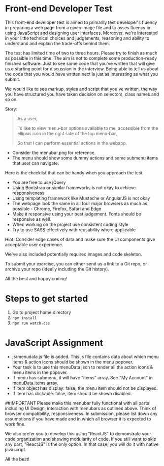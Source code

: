 
# Front-end Developer Test

This front-end developer test is aimed to primarily test developer's fluency in preparing a web page from a given image file and to asses fluency in using JavaScript and designing user interfaces. Moreover, we're interested in your little technical choices and judgements, reasoning and ability to understand and explain the trade-offs behind them.

The test has limited time of two to three hours. Please try to finish as much as possible in this time. The aim is not to complete some production-ready finished software. Just to see some code that you've written that will give us a starting point for discussion in the interview. Being able to tell us about the code that you would have written next is just as interesting as what you submit.

We would like to see markup, styles and script that you've written, the way you have structured you have taken decision on selectors, class names and so on.

Story:
> As a  user,
> 
> I'd like to view menu-bar options available to me, accessible from
> the ellipsis icon in the right side of the top menu-bar,
> 
> So that I can perform essential actions in the webapp.
- Consider the menubar.png for reference.
- The menu should show some dummy actions and some submenu items that user can navigate. 

Here is the checklist that can be handy when you approach the test
 - You are free to use jQuery
 - Using Bootstrap or similar frameworks is not okay to achieve responsiveness
 - Using templating framework like Mustache or AngularJS is not okay
 - The webpage look the same in all four major browsers as much as possible - Chrome, Firefox, Safari and Edge
 - Make it responsive using your best judgement. Fonts should be responsive as well.
 - When working on the project use consistent coding style
 - Try to use SASS effectively with reusability where applicable

Hint: Consider edge cases of data and make sure the UI components give acceptable user experience.

We've also included potentially required images and code skeleton.

To submit your exercise, you can either send us a link to a Git repo, or archive your repo (ideally including the Git history).

All the best and happy coding!

# Steps to get started

1. Go to project home directory
2. `npm install`
3. `npm run watch-css`

# JavaScript Assignment

- js/menudata.js file is added. This js file contains data about which menu items & action icons should be shown in the menu popover.
- Your task is to use this menuData json to render all the action icons & menu items in the popover.
- If menu has submenu, it will have "items" array. See "My Account" in menuData.items array.
- If item object has display: false, the menu item should not be displayed.
- If item has clickable: false, item should be shown disabled.

##IMPORTANT
Please make this menubar fully functional with all parts including UI Design, interaction with menubars as outlined above. Think of browser compatibility, responsiveness. In submission, please list down any assumptions if you have made and in which all browser it is expected to work fine.

We also prefer you to develop this using "ReactJS" to demonstrate your code organization and showing modularity of code. If you still want to skip any part, "ReactJS" is the only option. In that case, you will do it with native javascript.

All the best!
